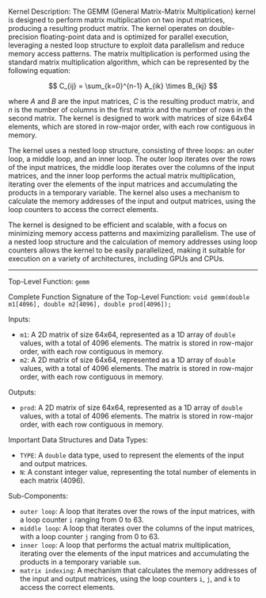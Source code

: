 Kernel Description:
The GEMM (General Matrix-Matrix Multiplication) kernel is designed to perform matrix multiplication on two input matrices, producing a resulting product matrix. The kernel operates on double-precision floating-point data and is optimized for parallel execution, leveraging a nested loop structure to exploit data parallelism and reduce memory access patterns. The matrix multiplication is performed using the standard matrix multiplication algorithm, which can be represented by the following equation: 

$$
C_{ij} = \sum_{k=0}^{n-1} A_{ik} \times B_{kj}
$$

where $A$ and $B$ are the input matrices, $C$ is the resulting product matrix, and $n$ is the number of columns in the first matrix and the number of rows in the second matrix. The kernel is designed to work with matrices of size 64x64 elements, which are stored in row-major order, with each row contiguous in memory.

The kernel uses a nested loop structure, consisting of three loops: an outer loop, a middle loop, and an inner loop. The outer loop iterates over the rows of the input matrices, the middle loop iterates over the columns of the input matrices, and the inner loop performs the actual matrix multiplication, iterating over the elements of the input matrices and accumulating the products in a temporary variable. The kernel also uses a mechanism to calculate the memory addresses of the input and output matrices, using the loop counters to access the correct elements.

The kernel is designed to be efficient and scalable, with a focus on minimizing memory access patterns and maximizing parallelism. The use of a nested loop structure and the calculation of memory addresses using loop counters allows the kernel to be easily parallelized, making it suitable for execution on a variety of architectures, including GPUs and CPUs.

---

Top-Level Function: `gemm`

Complete Function Signature of the Top-Level Function:
`void gemm(double m1[4096], double m2[4096], double prod[4096]);`

Inputs:
- `m1`: A 2D matrix of size 64x64, represented as a 1D array of `double` values, with a total of 4096 elements. The matrix is stored in row-major order, with each row contiguous in memory.
- `m2`: A 2D matrix of size 64x64, represented as a 1D array of `double` values, with a total of 4096 elements. The matrix is stored in row-major order, with each row contiguous in memory.

Outputs:
- `prod`: A 2D matrix of size 64x64, represented as a 1D array of `double` values, with a total of 4096 elements. The matrix is stored in row-major order, with each row contiguous in memory.

Important Data Structures and Data Types:
- `TYPE`: A `double` data type, used to represent the elements of the input and output matrices.
- `N`: A constant integer value, representing the total number of elements in each matrix (4096).

Sub-Components:
- `outer loop`: A loop that iterates over the rows of the input matrices, with a loop counter `i` ranging from 0 to 63.
- `middle loop`: A loop that iterates over the columns of the input matrices, with a loop counter `j` ranging from 0 to 63.
- `inner loop`: A loop that performs the actual matrix multiplication, iterating over the elements of the input matrices and accumulating the products in a temporary variable `sum`.
- `matrix indexing`: A mechanism that calculates the memory addresses of the input and output matrices, using the loop counters `i`, `j`, and `k` to access the correct elements.